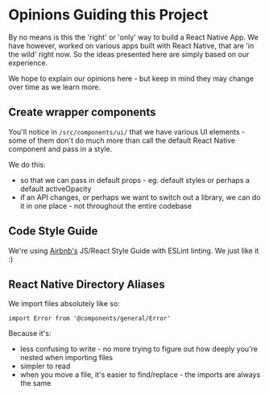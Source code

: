 # Opinions Guiding this Project

By no means is this the 'right' or 'only' way to build a React Native App. We have however, worked on various apps built with React Native, that are 'in the wild' right now. So the ideas presented here are simply based on our experience.

We hope to explain our opinions here - but keep in mind they may change over time as we learn more.

## Create wrapper components

You'll notice in `/src/components/ui/` that we have various UI elements - some of them don't do much more than call the default React Native component and pass in a style.

We do this:

- so that we can pass in default props - eg. default styles or perhaps a default activeOpacity
- if an API changes, or perhaps we want to switch out a library, we can do it in one place - not throughout the entire codebase

## Code Style Guide

We're using [Airbnb's](https://github.com/airbnb/javascript) JS/React Style Guide with ESLint linting. We just like it :)

## React Native Directory Aliases

We import files absolutely like so:

```
import Error from '@components/general/Error'
```

Because it's:

- less confusing to write - no more trying to figure out how deeply you're nested when importing files
- simpler to read
- when you move a file, it's easier to find/replace - the imports are always the same

